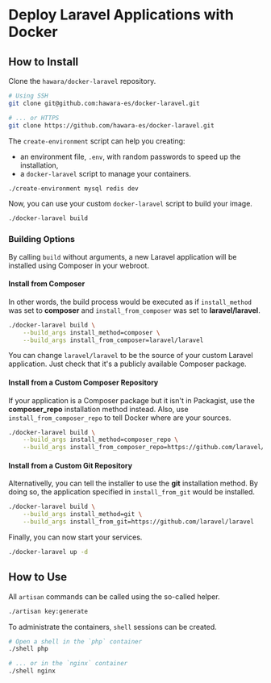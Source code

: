 # Deploy Laravel Applications with Docker

## How to Install

Clone the `hawara/docker-laravel` repository.

```bash
# Using SSH
git clone git@github.com:hawara-es/docker-laravel.git

# ... or HTTPS
git clone https://github.com/hawara-es/docker-laravel.git
```

The `create-environment` script can help you creating:

- an environment file, `.env`, with random passwords to speed up the installation,
- a `docker-laravel` script to manage your containers.

```bash
./create-environment mysql redis dev
```

Now, you can use your custom `docker-laravel` script to build your image.

```bash
./docker-laravel build
```

### Building Options

By calling `build` without arguments, a new Laravel application will be installed using Composer in your webroot.

#### Install from Composer

In other words, the build process would be executed as if `install_method` was set to **composer** and `install_from_composer` was set to **laravel/laravel**.

```bash
./docker-laravel build \
    --build_args install_method=composer \
    --build_args install_from_composer=laravel/laravel
```

You can change `laravel/laravel` to be the source of your custom Laravel application. Just check that it's a publicly available Composer package.

#### Install from a Custom Composer Repository

If your application is a Composer package but it isn't in Packagist, use the **composer_repo** installation method instead. Also, use `install_from_composer_repo` to tell Docker where are your sources.

```bash
./docker-laravel build \
    --build_args install_method=composer_repo \
    --build_args install_from_composer_repo=https://github.com/laravel/laravel
```

#### Install from a Custom Git Repository

Alternativelly, you can tell the installer to use the **git** installation method. By doing so, the application specified in `install_from_git` would be installed.

```bash
./docker-laravel build \
    --build_args install_method=git \
    --build_args install_from_git=https://github.com/laravel/laravel
```

Finally, you can now start your services.

```bash
./docker-laravel up -d
```

## How to Use

All `artisan` commands can be called using the so-called helper.

```bash
./artisan key:generate
```

To administrate the containers, `shell` sessions can be created.

```bash
# Open a shell in the `php` container
./shell php

# ... or in the `nginx` container
./shell nginx
```
